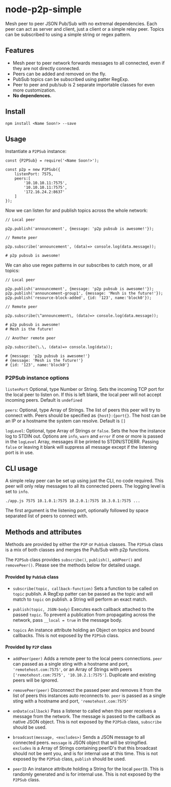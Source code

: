 # node-p2p-simple

Mesh peer to peer JSON Pub/Sub with no extremal dependencies. Each peer can act as
server and client, just a client or a simple relay peer. Topics can be
subscribed to using a simple string or regex pattern.

## Features

* Mesh peer to peer network forwards messages to all connected, even if they are
	not directly connected.
* Peers can be added and removed on the fly.
* PubSub topics can be subscribed using patter RegExp.
* Peer to peer and pub/sub is 2 separate importable classes for even more
	customization. 
* **No dependences.**

## Install

`npm install <Name Soon!> --save`


## Usage

Instantiate a `P2PSub` instance:

```
const {P2PSub} = require('<Name Soon!>');

const p2p = new P2PSub({
	listenPort: 7575,
	peers:[
		'10.10.10.11:7575',
		'10.10.10.11:7575',
		'172.16.24.2:8637'
	]
});
```

Now we can listen for and publish topics across the whole network:

```
// Local peer

p2p.publish('announcement', {message: 'p2p pubsub is awesome!'});
```

```
// Remote peer

p2p.subscribe('announcement', (data)=> console.log(data.message));

# p2p pubsub is awesome!
```

We can also use regex patterns in our subscribes to catch more, or all topics:

```
// Local peer

p2p.publish('announcement', {message: 'p2p pubsub is awesome!'});
p2p.publish('announcement-group1', {message: 'Mesh is the future!'});
p2p.publish('resource-block-added', {id: '123', name:'block0'});
```

```
// Remote peer

p2p.subscribe(\^announcement\, (data)=> console.log(data.message));

# p2p pubsub is awesome!
# Mesh is the future!
```

```
// Another remote peer

p2p.subscribe(\.\, (data)=> console.log(data));

# {message: 'p2p pubsub is awesome!'}
# {message: 'Mesh is the future!'}
# {id: '123', name:'block0'}
```

### P2PSub instance options

`listenPort` Optional, type Number or String. Sets the incoming TCP port for the
local peer to listen on. If this is left blank, the local peer will not accept
incoming peers. Default is `undefined`

`peers`: Optional, type Array of Strings. The list of peers this peer will try
to connect with. Peers should be specified as `{host}:{port{}`. The host can be
an IP or a hostname the system can resolve. Default is `[]`

`logLevel`: Optional, type Array of Strings or `false`. Sets the how the
instance log to STDIN out. Options are `info`, `warn` and `error` if one or more
is passed in the `logLevel` Array, messages ill be printed to STDIN/STDERR.
Passing `false` or leaving it blank will suppress all message except if the
listening port is in use.

## CLI usage

A simple relay peer can be set up using just the CLI, no code required. This
peer will only relay messages to all its connected peers. The logging level is
set to `info`.

```
./app.js 7575 10.1.0.1:7575 10.2.0.1:7575 10.3.0.1:7575 ...

```

The first argument is the listening port, optionally followed by space separated
list of peers to connect with.

## Methods and attributes

Methods are provided by either the `P2P` or `PubSub` classes. The `P2PSub` class
is a mix of both classes and merges the Pub/Sub with p2p functions.

The `P2PSub` class provides `subscribe()`, `publish()`, `addPeer()` and
`removePeer()`. Please see the methods below for detailed usage.

#### Provided by `PubSub` class

* `subscribe(topic, callback-function)` Sets a function to be called on `topic`
	publish. A RegExp patter can be passed as the topic and will match to
	`topic` on publish. a String will perform an exact match.

* `publish(topic, JSON-body)` Executes each callback attached to the passed
	`topic`. To prevent a publication from propagating across the network, pass
	`__local = true` in the message body.

* `topics` An instance attribute holding an Object on topics and bound callbacks.
	This is not exposed by the `P2PSub` class.

#### Provided by `P2P` class

* `addPeer(peer)` Adds a remote peer to the local peers connections. `peer` can
	passed as a single sting with a hostname and port, `'remotehost.com:7575'`,
	or an Array of Strings with peers `['remotehost.com:7575', '10.10.2.1:7575']`.
	Duplicate and existing peers will be ignored.

* `removePeer(peer)` Disconnect the passed peer and removes it from the list of
	peers this instances auto reconnects to. `peer` is passed as a single sting
	with a hostname and port, `'remotehost.com:7575'`

* `onData(callback)` Pass a listener to called when this peer receives a message
	from the network. The message is passed to the callback as native JSON
	object. This is not exposed by the `P2PSub` class, `subscribe` should be
	used.

* `broadcast(message, <excludes>)` Sends a JSON message to all connected peers.
	`message` is JSON object that will be stringified. `excludes` is a Array of
	Strings containing peerID's that this broadcast should not be sent you, and
	is for internal use at this time. This is not exposed by the `P2PSub` class,
	`publish` should be used.

* `peerID` An instance attribute holding a String for the local `peerID`. This
	is randomly generated and is for internal use. This is not exposed by the
	`P2PSub` class.